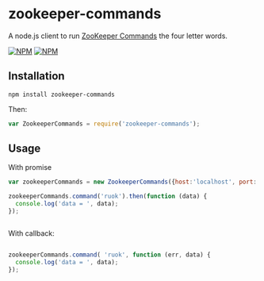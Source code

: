 # zookeeper-commands
A node.js client to run [ZooKeeper Commands](https://zookeeper.apache.org/doc/r3.4.6/zookeeperAdmin.html#sc_zkCommands) the four letter words.

[![NPM](https://nodei.co/npm/zookeeper-commands.png?downloads=true&downloadRank=true)](https://nodei.co/npm/zookeeper-commands/)
[![NPM](https://nodei.co/npm-dl/zookeeper-commands.png?months=6&height=3)](https://nodei.co/npm/zookeeper-commands/)

## Installation

   
    npm install zookeeper-commands
    
Then:

```js
var ZookeeperCommands = require('zookeeper-commands');
```

## Usage

With promise

```js
var zookeeperCommands = new ZookeeperCommands({host:'localhost', port:'2181'});

zookeeperCommands.command('ruok').then(function (data) {
  console.log('data = ', data); 
});



```

With callback:

```js

zookeeperCommands.command( 'ruok', function (err, data) {
  console.log('data = ', data);
});



```


